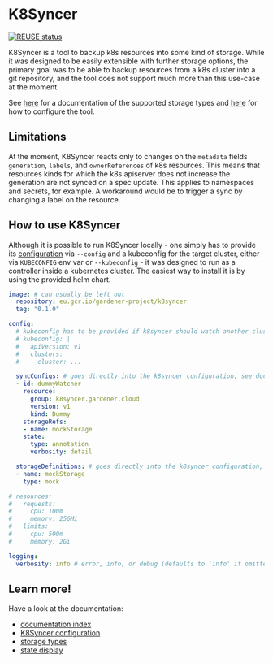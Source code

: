 # K8Syncer
[![REUSE status](https://api.reuse.software/badge/github.com/gardener/k8syncer)](https://api.reuse.software/info/github.com/gardener/k8syncer)

K8Syncer is a tool to backup k8s resources into some kind of storage. While it was designed to be easily extensible with further storage options, the primary goal was to be able to backup resources from a k8s cluster into a git repository, and the tool does not support much more than this use-case at the moment.

See [here](docs/storage/README.md) for a documentation of the supported storage types and [here](docs/usage/configuration.md) for how to configure the tool.

## Limitations

At the moment, K8Syncer reacts only to changes on the `metadata` fields `generation`, `labels`, and `ownerReferences` of k8s resources. This means that resources kinds for which the k8s apiserver does not increase the generation are not synced on a spec update. This applies to namespaces and secrets, for example. A workaround would be to trigger a sync by changing a label on the resource.


## How to use K8Syncer

Although it is possible to run K8Syncer locally - one simply has to provide its [configuration](docs/usage/configuration.md) via `--config` and a kubeconfig for the target cluster, either via `KUBECONFIG` env var or `--kubeconfig` - it was designed to run as a controller inside a kubernetes cluster. The easiest way to install it is by using the provided helm chart.

```yaml
image: # can usually be left out
  repository: eu.gcr.io/gardener-project/k8syncer
  tag: "0.1.0"

config:
  # kubeconfig has to be provided if k8syncer should watch another cluster than the one it is running in
  # kubeconfig: |
  #   apiVersion: v1
  #   clusters:
  #   - cluster: ...

  syncConfigs: # goes directly into the k8syncer configuration, see docs/usage/configuration.md
  - id: dummyWatcher
    resource:
      group: k8syncer.gardener.cloud
      version: v1
      kind: Dummy
    storageRefs:
    - name: mockStorage
    state:
      type: annotation
      verbosity: detail

  storageDefinitions: # goes directly into the k8syncer configuration, see docs/usage/configuration.md
  - name: mockStorage
    type: mock

# resources:
#   requests:
#     cpu: 100m
#     memory: 256Mi
#   limits:
#     cpu: 500m
#     memory: 2Gi

logging:
  verbosity: info # error, info, or debug (defaults to 'info' if omitted)
```

## Learn more!

Have a look at the documentation:
- [documentation index](docs/README.md)
- [K8Syncer configuration](docs/usage/configuration.md)
- [storage types](docs/storage/README.md)
- [state display](docs/state/README.md)